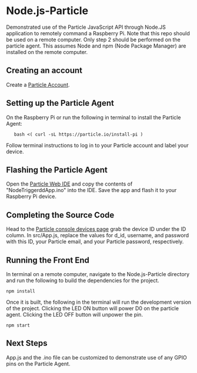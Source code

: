 # Node.js-Particle
Demonstrated use of the Particle JavaScript API through Node.JS application to remotely command a Raspberry Pi. Note that this repo should be used on a remote computer. Only step 2 should be performed on the particle agent. This assumes Node and npm (Node Package Manager) are installed on the remote computer.

Creating an account
----------
Create a [Particle Account](https://login.particle.io/login).

Setting up the Particle Agent
----------
On the Raspberry Pi or run the following in terminal to install the Particle Agent:
```
   bash <( curl -sL https://particle.io/install-pi )
```
Follow terminal instructions to log in to your Particle account and label your device.

Flashing the Particle Agent
----------
Open the [Particle Web IDE](https://console.particle.io/build/new) and copy the contents of "NodeTriggerddApp.ino" into the IDE. Save the app and flash it to your Raspberry Pi device.

Completing the Source Code
----------
Head to the [Particle console devices page](https://console.particle.io/devices) grab the device ID under the ID column. In src/App.js, replace the values for d_id, username, and password with this ID, your Particle email, and your Particle password, respectively.

Running the Front End
----------
In terminal on a remote computer, navigate to the Node.js-Particle directory and run the following to build the dependencies for the project.
```
npm install 
```
Once it is built, the following in the terminal will run the development version of the project. Clicking the LED ON button will power D0 on the particle agent. Clicking the LED OFF button will unpower the pin.
```
npm start 
```

Next Steps
----------
App.js and the .ino file can be customized to demonstrate use of any GPIO pins on the Particle Agent. 

